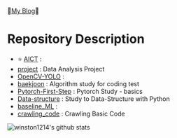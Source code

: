 💚<a href='https://bigdata-analyst.tistory.com/'>My Blog</a>💚
# Repository Description

- :star: <a href='https://github.com/winston1214/AICT'>AICT</a> : 
- <a href='https://github.com/winston1214/project'>project</a> : Data Analysis Project
- <a href='https://github.com/winston1214/OpenCV-YOLO'>OpenCV-YOLO</a> : 
- <a href='https://github.com/winston1214/baekjoon'>baekjoon</a> : Algorithm study for coding test
- <a href='https://github.com/winston1214/Pytorch-First-Step'>Pytorch-First-Step</a> : Pytorch Study - basics
- <a href='https://github.com/winston1214/Data-structure'>Data-structure</a> : Study to Data-Structure with Python
- <a href='https://github.com/winston1214/baseline_ML'>baseline_ML</a> : 
- <a href='https://github.com/winston1214/crawling_code'>crawling_code</a> : Crawling Basic Code

![winston1214's github stats](https://github-readme-stats.vercel.app/api?username=winston1214&show_icons=true)


